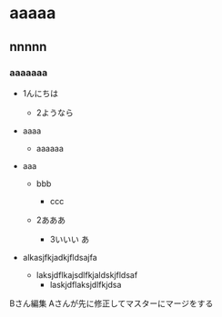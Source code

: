 # aaaaa

## nnnnn

### aaaaaaa


- 1んにちは
  - 2ようなら

- aaaa
  - aaaaaa
  

- aaa
  - bbb
    - ccc
    
  - 2あああ
    - 3いいい	あ 


- alkasjfkjadkjfldsajfa
  - laksjdflkajsdlfkjaldskjfldsaf
      - laskjdflaksjdlfkjdsa

Bさん編集
Aさんが先に修正してマスターにマージをする
